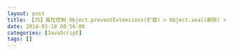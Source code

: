```yaml
---
layout: post
title: 【JS】属性控制 Object.preventExtensions(扩展) > Object.seal(删除) > Object.freeze(修改)
date: 2014-03-18 00:56:00
categories: [JavaScript]
tags: []
---
```

           